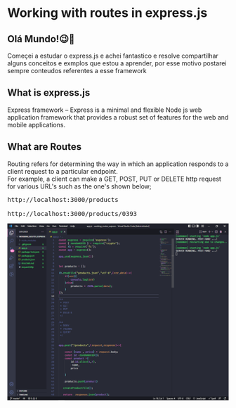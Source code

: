 # Working with routes  in express.js
## Olá Mundo!😉👋

Começei a estudar o express.js e achei fantastico e resolve compartilhar alguns conceitos 
e exmplos que estou a aprender, por esse motivo postarei sempre conteudos referentes a esse framework

## What is express.js
Express framework – Express is a minimal and flexible Node js web application
framework that provides a robust set of features for the web and mobile applications.

## What are Routes
Routing refers for determining the way in which an application responds to a client request to
a particular endpoint.<br>
For example, a client can make a GET, POST, PUT or DELETE http request for various URL's
such as the one's shown below;

<pre>http://localhost:3000/products<br>
http://localhost:3000/products/0393</pre>



<img src="img/project.png">





